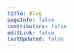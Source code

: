 ```yaml
---
title: Blog
pageInfo: false
contributors: false
editLink: false
lastUpdated: false
---
```


<script setup lang="ts">
import SiteSection from "@SiteSection";
import { usePageFrontmatter } from "vuepress/client";
import { ref, onBeforeMount } from "vue";
import type { ThemeHopePageFrontmatter } from "vuepress-theme-hope";

const frontmatter = usePageFrontmatter<ThemeHopePageFrontmatter>();

</script>

<SiteSection :title="frontmatter.title"/>

<style scoped lang="scss">
.theme-hope-content {
  margin: 0;
  padding: 0;
  max-width: none;
  position: relative;
  z-index: 1;
  top: -161px;
  @media (min-width: 1440px) {
    background: #f9fbff;
  }
}
</style>
